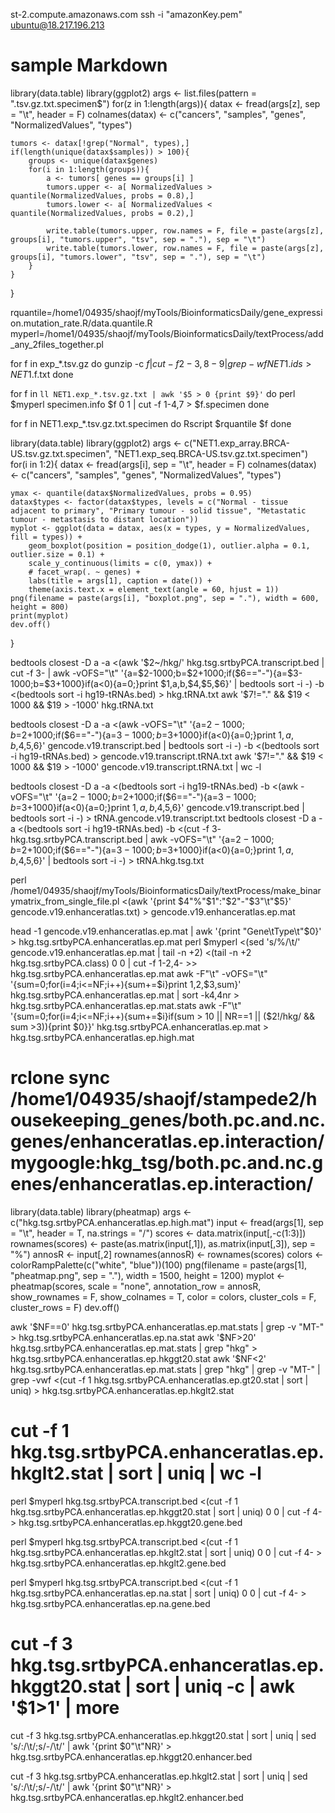 st-2.compute.amazonaws.com
ssh -i "amazonKey.pem" ubuntu@18.217.196.213
# sample Markdown
library(data.table)
library(ggplot2)
args <- list.files(pattern = ".tsv.gz.txt.specimen$")
for(z in 1:length(args)){
    datax <- fread(args[z], sep = "\t", header = F)
    colnames(datax) <- c("cancers", "samples", "genes", "NormalizedValues", "types")

    tumors <- datax[!grep("Normal", types),]
    if(length(unique(datax$samples)) > 100){
        groups <- unique(datax$genes)
        for(i in 1:length(groups)){
            a <- tumors[ genes == groups[i] ]
            tumors.upper <- a[ NormalizedValues > quantile(NormalizedValues, probs = 0.8),]
            tumors.lower <- a[ NormalizedValues < quantile(NormalizedValues, probs = 0.2),]

            write.table(tumors.upper, row.names = F, file = paste(args[z], groups[i], "tumors.upper", "tsv", sep = "."), sep = "\t")
            write.table(tumors.lower, row.names = F, file = paste(args[z], groups[i], "tumors.lower", "tsv", sep = "."), sep = "\t")
        }
    }
}

rquantile=/home1/04935/shaojf/myTools/BioinformaticsDaily/gene_expression.mutation_rate.R/data.quantile.R
myperl=/home1/04935/shaojf/myTools/BioinformaticsDaily/textProcess/add_any_2files_together.pl

for f in exp_*.tsv.gz
do
    gunzip -c $f | cut -f 2-3,8-9 | grep -wf NET1.ids > NET1.$f.txt
done

for f in `ll NET1.exp_*.tsv.gz.txt | awk '$5 > 0 {print $9}'`
do
    perl $myperl specimen.info $f 0 1 | cut -f 1-4,7 > $f.specimen
done

for f in NET1.exp_*.tsv.gz.txt.specimen
do
    Rscript $rquantile $f
done

library(data.table)
library(ggplot2)
args <- c("NET1.exp_array.BRCA-US.tsv.gz.txt.specimen", "NET1.exp_seq.BRCA-US.tsv.gz.txt.specimen")
for(i in 1:2){
    datax <- fread(args[i], sep = "\t", header = F)
    colnames(datax) <- c("cancers", "samples", "genes", "NormalizedValues", "types")

    ymax <- quantile(datax$NormalizedValues, probs = 0.95)
    datax$types <- factor(datax$types, levels = c("Normal - tissue adjacent to primary", "Primary tumour - solid tissue", "Metastatic tumour - metastasis to distant location"))
    myplot <- ggplot(data = datax, aes(x = types, y = NormalizedValues, fill = types)) + 
        geom_boxplot(position = position_dodge(1), outlier.alpha = 0.1, outlier.size = 0.1) + 
        scale_y_continuous(limits = c(0, ymax)) +
        # facet_wrap(. ~ genes) +
        labs(title = args[1], caption = date()) + 
        theme(axis.text.x = element_text(angle = 60, hjust = 1))
    png(filename = paste(args[i], "boxplot.png", sep = "."), width = 600, height = 800)
    print(myplot)
    dev.off()
}

bedtools closest -D a -a <(awk '$2~/hkg/' hkg.tsg.srtbyPCA.transcript.bed | cut -f 3- | awk -vOFS="\t" '{a=$2-1000;b=$2+1000;if($6=="-"){a=$3-1000;b=$3+1000}if(a<0){a=0;}print $1,a,b,$4,$5,$6}' | bedtools sort -i -) -b <(bedtools sort -i hg19-tRNAs.bed) > hkg.tRNA.txt
awk '$7!="." && $19 < 1000 && $19 > -1000' hkg.tRNA.txt

bedtools closest -D a -a <(awk -vOFS="\t" '{a=$2-1000;b=$2+1000;if($6=="-"){a=$3-1000;b=$3+1000}if(a<0){a=0;}print $1,a,b,$4,$5,$6}' gencode.v19.transcript.bed | bedtools sort -i -) -b <(bedtools sort -i hg19-tRNAs.bed) > gencode.v19.transcript.tRNA.txt
awk '$7!="." && $19 < 1000 && $19 > -1000' gencode.v19.transcript.tRNA.txt | wc -l

bedtools closest -D a -a <(bedtools sort -i hg19-tRNAs.bed) -b <(awk -vOFS="\t" '{a=$2-1000;b=$2+1000;if($6=="-"){a=$3-1000;b=$3+1000}if(a<0){a=0;}print $1,a,b,$4,$5,$6}' gencode.v19.transcript.bed | bedtools sort -i -) > tRNA.gencode.v19.transcript.txt
bedtools closest -D a -a <(bedtools sort -i hg19-tRNAs.bed) -b <(cut -f 3- hkg.tsg.srtbyPCA.transcript.bed | awk -vOFS="\t" '{a=$2-1000;b=$2+1000;if($6=="-"){a=$3-1000;b=$3+1000}if(a<0){a=0;}print $1,a,b,$4,$5,$6}' | bedtools sort -i -) > tRNA.hkg.tsg.txt

perl /home1/04935/shaojf/myTools/BioinformaticsDaily/textProcess/make_binarymatrix_from_single_file.pl <(awk '{print $4"%"$1":"$2"-"$3"\t"$5}' gencode.v19.enhanceratlas.txt) > gencode.v19.enhanceratlas.ep.mat

head -1 gencode.v19.enhanceratlas.ep.mat | awk '{print "Gene\tType\t"$0}' > hkg.tsg.srtbyPCA.enhanceratlas.ep.mat
perl $myperl <(sed 's/%/\t/' gencode.v19.enhanceratlas.ep.mat | tail -n +2) <(tail -n +2 hkg.tsg.srtbyPCA.class) 0 0 | cut -f 1-2,4- >> hkg.tsg.srtbyPCA.enhanceratlas.ep.mat
awk -F"\t" -vOFS="\t" '{sum=0;for(i=4;i<=NF;i++){sum+=$i}print $1,$2,$3,sum}' hkg.tsg.srtbyPCA.enhanceratlas.ep.mat | sort -k4,4nr > hkg.tsg.srtbyPCA.enhanceratlas.ep.mat.stats
awk -F"\t" '{sum=0;for(i=4;i<=NF;i++){sum+=$i}if(sum > 10 || NR==1 || ($2!/hkg/ && sum >3)){print $0}}' hkg.tsg.srtbyPCA.enhanceratlas.ep.mat > hkg.tsg.srtbyPCA.enhanceratlas.ep.high.mat

# rclone sync /home1/04935/shaojf/stampede2/housekeeping_genes/both.pc.and.nc.genes/enhanceratlas.ep.interaction/ mygoogle:hkg_tsg/both.pc.and.nc.genes/enhanceratlas.ep.interaction/

library(data.table)
library(pheatmap)
args <- c("hkg.tsg.srtbyPCA.enhanceratlas.ep.high.mat")
input <- fread(args[1], sep = "\t", header = T, na.strings = "/")
scores <- data.matrix(input[,-c(1:3)])
rownames(scores) <- paste(as.matrix(input[,1]), as.matrix(input[,3]), sep = "%")
annosR <- input[,2]
rownames(annosR) <- rownames(scores)
colors <- colorRampPalette(c("white", "blue"))(100)
png(filename = paste(args[1], "pheatmap.png", sep = "."), width = 1500, height = 1200)
myplot <- pheatmap(scores, scale = "none", annotation_row = annosR,
    show_rownames = F, show_colnames = T, color = colors, 
    cluster_cols = F, cluster_rows = F)
dev.off()

awk '$NF==0' hkg.tsg.srtbyPCA.enhanceratlas.ep.mat.stats | grep -v "MT-" > hkg.tsg.srtbyPCA.enhanceratlas.ep.na.stat
awk '$NF>20' hkg.tsg.srtbyPCA.enhanceratlas.ep.mat.stats | grep "hkg" > hkg.tsg.srtbyPCA.enhanceratlas.ep.hkggt20.stat
awk '$NF<2' hkg.tsg.srtbyPCA.enhanceratlas.ep.mat.stats | grep "hkg" | grep -v "MT-"  | grep -vwf <(cut -f 1 hkg.tsg.srtbyPCA.enhanceratlas.ep.gt20.stat | sort | uniq) > hkg.tsg.srtbyPCA.enhanceratlas.ep.hkglt2.stat

# cut -f 1 hkg.tsg.srtbyPCA.enhanceratlas.ep.hkglt2.stat | sort | uniq | wc -l
perl $myperl hkg.tsg.srtbyPCA.transcript.bed <(cut -f 1 hkg.tsg.srtbyPCA.enhanceratlas.ep.hkggt20.stat | sort | uniq) 0 0 | cut -f 4- > hkg.tsg.srtbyPCA.enhanceratlas.ep.hkggt20.gene.bed

perl $myperl hkg.tsg.srtbyPCA.transcript.bed <(cut -f 1 hkg.tsg.srtbyPCA.enhanceratlas.ep.hkglt2.stat | sort | uniq) 0 0 | cut -f 4- > hkg.tsg.srtbyPCA.enhanceratlas.ep.hkglt2.gene.bed

perl $myperl hkg.tsg.srtbyPCA.transcript.bed <(cut -f 1 hkg.tsg.srtbyPCA.enhanceratlas.ep.na.stat | sort | uniq) 0 0 | cut -f 4- > hkg.tsg.srtbyPCA.enhanceratlas.ep.na.gene.bed

# cut -f 3 hkg.tsg.srtbyPCA.enhanceratlas.ep.hkggt20.stat | sort | uniq -c | awk '$1>1' | more
cut -f 3 hkg.tsg.srtbyPCA.enhanceratlas.ep.hkggt20.stat | sort | uniq | sed 's/:/\t/;s/-/\t/' | awk '{print $0"\t"NR}' > hkg.tsg.srtbyPCA.enhanceratlas.ep.hkggt20.enhancer.bed

cut -f 3 hkg.tsg.srtbyPCA.enhanceratlas.ep.hkglt2.stat | sort | uniq | sed 's/:/\t/;s/-/\t/' | awk '{print $0"\t"NR}' > hkg.tsg.srtbyPCA.enhanceratlas.ep.hkglt2.enhancer.bed


